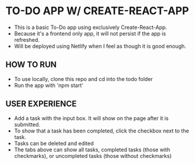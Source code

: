 # TO-DO APP W/ CREATE-REACT-APP #

- This is a basic To-Do app using exclusively Create-React-App.
- Because it's a frontend only app, it will not persist if the app is refreshed.
- Will be deployed using Netlify when I feel as though it is good enough.

## HOW TO RUN

- To use locally, clone this repo and cd into the todo folder
- Run the app with 'npm start'

## USER EXPERIENCE

- Add a task with the input box. It will show on the page after it is submitted.
- To show that a task has been completed, click the checkbox next to the task.
- Tasks can be deleted and edited
- The tabs above can show all tasks, completed tasks (those with checkmarks), or uncompleted tasks (those without checkmarks)